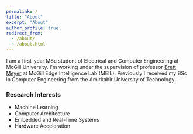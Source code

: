 ```yaml
---
permalink: /
title: "About"
excerpt: "About"
author_profile: true
redirect_from: 
  - /about/
  - /about.html
---
```



I am a first-year MSc student of Electrical and Computer Engineering at McGill University. I'm working under the supervision of professor [Brett Meyer](http://rssl.ece.mcgill.ca/people/#bretthmeyer) at McGill Edge Intelligence Lab (MEIL). Previously I received my BSc in Computer Engineering from the Amirkabir University of Technology.




### Research Interests

* Machine Learning
* Computer Architecture
* Embedded and Real-Time Systems
* Hardware Acceleration
